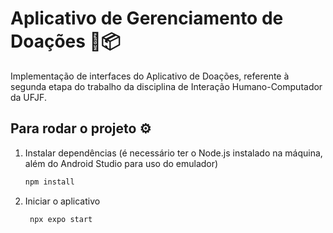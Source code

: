 # Aplicativo de Gerenciamento de Doações 📲📦

Implementação de interfaces do Aplicativo de Doações, referente à segunda etapa do trabalho da disciplina de Interação Humano-Computador da UFJF.

## Para rodar o projeto ⚙️

1. Instalar dependências (é necessário ter o Node.js instalado na máquina, além do Android Studio para uso do emulador)

   ```bash
   npm install
   ```

2. Iniciar o aplicativo

   ```bash
    npx expo start
   ```
